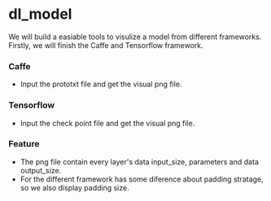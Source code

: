# dl_model
We will build a easiable tools to visulize a model from different frameworks. Firstly, we will finish the Caffe and Tensorflow framework.

### Caffe
* Input the prototxt file and get the visual png file.

### Tensorflow
* Input the check point file and get the visual png file.

### Feature
* The png file contain every layer's data input_size, parameters and data output_size.
* For the different framework has some diference about padding stratage, so we also display padding size.
